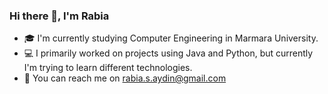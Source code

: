 ### Hi there 👋, I'm Rabia
- 🎓 I'm currently studying Computer Engineering in Marmara University.
- 💻 I primarily worked on projects using Java and Python, but currently I'm trying to learn different technologies. 
- 💬 You can reach me on rabia.s.aydin@gmail.com
<!--
**RabiaSevvalAydin/RabiaSevvalAydin** is a ✨ _special_ ✨ repository because its `README.md` (this file) appears on your GitHub profile.

Here are some ideas to get you started:

- 🔭 I’m currently working on ...
- 🌱 I’m currently learning ...
- 👯 I’m looking to collaborate on ...
- 🤔 I’m looking for help with ...
- 💬 Ask me about ...
- 📫 How to reach me: ...
- 😄 Pronouns: ...
- ⚡ Fun fact: ...
-->
